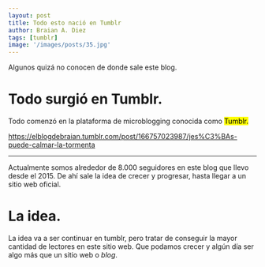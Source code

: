 ```yaml
---
layout: post
title: Todo esto nació en Tumblr
author: Braian A. Diez
tags: [tumblr]
image: '/images/posts/35.jpg'
---
```


Algunos quizá no conocen de donde sale este blog. 

# Todo surgió en Tumblr.

Todo comenzó en la plataforma de microblogging conocida como <mark>Tumblr.</mark>

 <div class="tumblr-post" data-href="https://embed.tumblr.com/embed/post/e1HdtEo8eZbKi00wBX3KQg/166757023987" data-did="9bf3b6e29f8d0318a278013c15d0730526b712e8"><a href="https://elblogdebraian.tumblr.com/post/166757023987/jes%C3%BAs-puede-calmar-la-tormenta">https://elblogdebraian.tumblr.com/post/166757023987/jes%C3%BAs-puede-calmar-la-tormenta</a></div>  <script async src="https://assets.tumblr.com/post.js"></script>
 
 ---
 
 Actualmente somos alrededor de 8.000 seguidores en este blog que llevo desde el 2015. De ahí sale la idea de crecer y progresar, hasta llegar a un sitio web oficial.
 
 # La idea.
 
 La idea va a ser continuar en tumblr, pero tratar de conseguir la mayor cantidad de lectores en este sitio web. Que  podamos crecer y algún día ser algo más que un sitio web o *blog*.